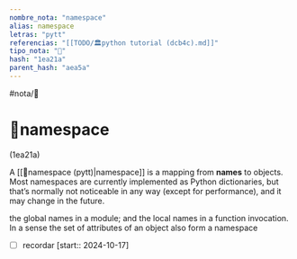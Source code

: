 ```yaml
---
nombre_nota: "namespace"
alias: namespace
letras: "pytt"
referencias: "[[TODO/🏛️python tutorial (dcb4c).md]]"
tipo_nota: "📑"
hash: "1ea21a"
parent_hash: "aea5a"
---
```


#nota/📑

# 📑namespace
<div class="hash">(1ea21a)</div>

A [[📑namespace (pytt)|namespace]]  is a mapping from __names__ to objects. Most namespaces are currently implemented as Python dictionaries, but that’s normally not noticeable in any way (except for performance), and it may change in the future.

the global names in a module; and the local names in a function invocation. In a sense the set of attributes of an object also form a namespace





- [ ] recordar  [start:: 2024-10-17]
